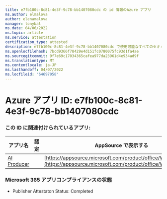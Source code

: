 ```yaml
---
title: e7fb100c-8c81-4e3f-9c78-bb1407080cdc の id 情報のAzure アプリ
ms.author: elmalova
author: elenamalova
manager: tonybal
ms.date: 04/06/2022
ms.topic: article
ms.service: attestation
certification_type: attested
description: e7fb100c-8c81-4e3f-9c78-bb1407080cdc で使用可能なすべてのセキュリティとコンプライアンス情報。
ms.openlocfilehash: 7bcd9366f78429e4d151fc0780075fc93d1fa4ae
ms.sourcegitcommit: 9f7e69c17034365cafea977da23961d4e934ad9f
ms.translationtype: MT
ms.contentlocale: ja-JP
ms.lasthandoff: 04/07/2022
ms.locfileid: "64697958"
---
```

# <a name="azure-app-id-e7fb100c-8c81-4e3f-9c78-bb1407080cdc"></a>Azure アプリ ID: e7fb100c-8c81-4e3f-9c78-bb1407080cdc


### <a name="apps-associated-with-this-id"></a>この ID に関連付けられているアプリ:
| **アプリ名** | **認定** | **AppSource で表示する** |
|--------------|---------------|-----------------------|
| [AI Producer](../forward/WA200003883.md) |  | [https://appsource.microsoft.com/product/office/WA200003883](https://appsource.microsoft.com/product/office/WA200003883) |

### <a name="microsoft-365-app-compliance-status"></a>Microsoft 365 アプリコンプライアンスの状態
- Publisher Attestaton Status: Completed
